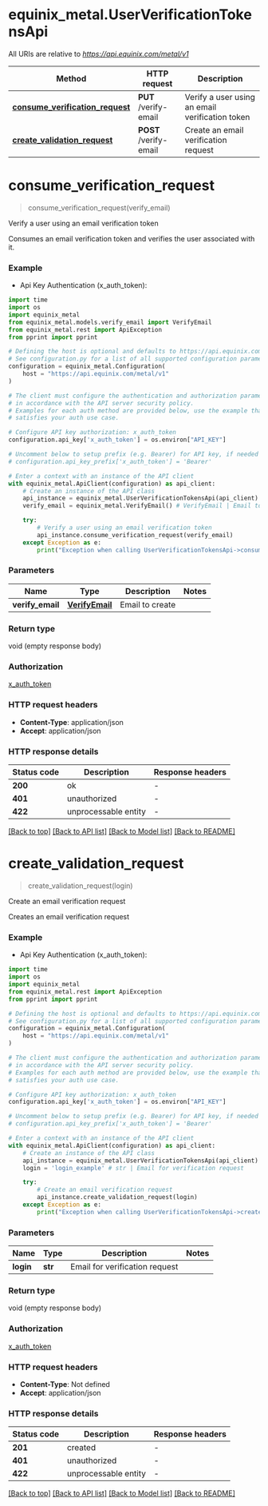 # equinix_metal.UserVerificationTokensApi

All URIs are relative to *https://api.equinix.com/metal/v1*

Method | HTTP request | Description
------------- | ------------- | -------------
[**consume_verification_request**](UserVerificationTokensApi.md#consume_verification_request) | **PUT** /verify-email | Verify a user using an email verification token
[**create_validation_request**](UserVerificationTokensApi.md#create_validation_request) | **POST** /verify-email | Create an email verification request


# **consume_verification_request**
> consume_verification_request(verify_email)

Verify a user using an email verification token

Consumes an email verification token and verifies the user associated with it.

### Example

* Api Key Authentication (x_auth_token):
```python
import time
import os
import equinix_metal
from equinix_metal.models.verify_email import VerifyEmail
from equinix_metal.rest import ApiException
from pprint import pprint

# Defining the host is optional and defaults to https://api.equinix.com/metal/v1
# See configuration.py for a list of all supported configuration parameters.
configuration = equinix_metal.Configuration(
    host = "https://api.equinix.com/metal/v1"
)

# The client must configure the authentication and authorization parameters
# in accordance with the API server security policy.
# Examples for each auth method are provided below, use the example that
# satisfies your auth use case.

# Configure API key authorization: x_auth_token
configuration.api_key['x_auth_token'] = os.environ["API_KEY"]

# Uncomment below to setup prefix (e.g. Bearer) for API key, if needed
# configuration.api_key_prefix['x_auth_token'] = 'Bearer'

# Enter a context with an instance of the API client
with equinix_metal.ApiClient(configuration) as api_client:
    # Create an instance of the API class
    api_instance = equinix_metal.UserVerificationTokensApi(api_client)
    verify_email = equinix_metal.VerifyEmail() # VerifyEmail | Email to create

    try:
        # Verify a user using an email verification token
        api_instance.consume_verification_request(verify_email)
    except Exception as e:
        print("Exception when calling UserVerificationTokensApi->consume_verification_request: %s\n" % e)
```



### Parameters

Name | Type | Description  | Notes
------------- | ------------- | ------------- | -------------
 **verify_email** | [**VerifyEmail**](VerifyEmail.md)| Email to create | 

### Return type

void (empty response body)

### Authorization

[x_auth_token](../README.md#x_auth_token)

### HTTP request headers

 - **Content-Type**: application/json
 - **Accept**: application/json

### HTTP response details
| Status code | Description | Response headers |
|-------------|-------------|------------------|
**200** | ok |  -  |
**401** | unauthorized |  -  |
**422** | unprocessable entity |  -  |

[[Back to top]](#) [[Back to API list]](../README.md#documentation-for-api-endpoints) [[Back to Model list]](../README.md#documentation-for-models) [[Back to README]](../README.md)

# **create_validation_request**
> create_validation_request(login)

Create an email verification request

Creates an email verification request

### Example

* Api Key Authentication (x_auth_token):
```python
import time
import os
import equinix_metal
from equinix_metal.rest import ApiException
from pprint import pprint

# Defining the host is optional and defaults to https://api.equinix.com/metal/v1
# See configuration.py for a list of all supported configuration parameters.
configuration = equinix_metal.Configuration(
    host = "https://api.equinix.com/metal/v1"
)

# The client must configure the authentication and authorization parameters
# in accordance with the API server security policy.
# Examples for each auth method are provided below, use the example that
# satisfies your auth use case.

# Configure API key authorization: x_auth_token
configuration.api_key['x_auth_token'] = os.environ["API_KEY"]

# Uncomment below to setup prefix (e.g. Bearer) for API key, if needed
# configuration.api_key_prefix['x_auth_token'] = 'Bearer'

# Enter a context with an instance of the API client
with equinix_metal.ApiClient(configuration) as api_client:
    # Create an instance of the API class
    api_instance = equinix_metal.UserVerificationTokensApi(api_client)
    login = 'login_example' # str | Email for verification request

    try:
        # Create an email verification request
        api_instance.create_validation_request(login)
    except Exception as e:
        print("Exception when calling UserVerificationTokensApi->create_validation_request: %s\n" % e)
```



### Parameters

Name | Type | Description  | Notes
------------- | ------------- | ------------- | -------------
 **login** | **str**| Email for verification request | 

### Return type

void (empty response body)

### Authorization

[x_auth_token](../README.md#x_auth_token)

### HTTP request headers

 - **Content-Type**: Not defined
 - **Accept**: application/json

### HTTP response details
| Status code | Description | Response headers |
|-------------|-------------|------------------|
**201** | created |  -  |
**401** | unauthorized |  -  |
**422** | unprocessable entity |  -  |

[[Back to top]](#) [[Back to API list]](../README.md#documentation-for-api-endpoints) [[Back to Model list]](../README.md#documentation-for-models) [[Back to README]](../README.md)

